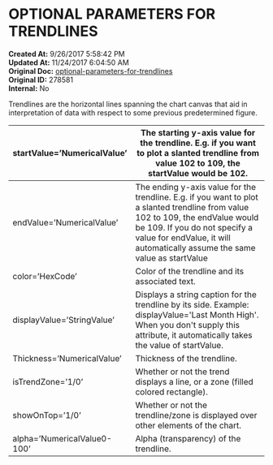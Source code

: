 # OPTIONAL PARAMETERS FOR TRENDLINES

**Created At:** 9/26/2017 5:58:42 PM  
**Updated At:** 11/24/2017 6:04:50 AM  
**Original Doc:** [optional-parameters-for-trendlines](https://docs.zumasys.com/36577-mv-dashboard/optional-parameters-for-trendlines)  
**Original ID:** 278581  
**Internal:** No  


Trendlines are the horizontal lines spanning the chart canvas that aid in interpretation of data with respect to some previous predetermined figure.


| startValue=’NumericalValue’<br> | The starting y-axis value for the trendline. E.g. if you want to plot a slanted trendline from value 102 to 109, the startValue would be 102.<br> |
| --- | --- |
| endValue=’NumericalValue’<br> | The ending y-axis value for the trendline. E.g. if you want to plot a slanted trendline from value 102 to 109, the endValue would be 109. If you do not specify a value for endValue, it will automatically assume the same value as startValue<br> |
| color=’HexCode’<br> | Color of the trendline and its associated text.<br> |
| displayValue=’StringValue’<br> | Displays a string caption for the trendline by its side. Example: displayValue='Last Month High'. When you don't supply this attribute, it automatically takes the value of startValue.<br> |
| Thickness=’NumericalValue’<br> | Thickness of the trendline.<br> |
| isTrendZone=’1/0’<br> | Whether or not the trend displays a line, or a zone (filled colored rectangle).<br> |
| showOnTop=’1/0’<br> | Whether or not the trendline/zone is displayed over other elements of the chart.<br> |
| alpha=’NumericalValue0-100’<br> | Alpha (transparency) of the trendline.<br> |

